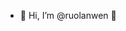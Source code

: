 - 👋 Hi, I’m @ruolanwen 👀

<!---
ruolanwen/ruolanwen is a ✨ special ✨ repository because its `README.md` (this file) appears on your GitHub profile.
You can click the Preview link to take a look at your changes.
--->
